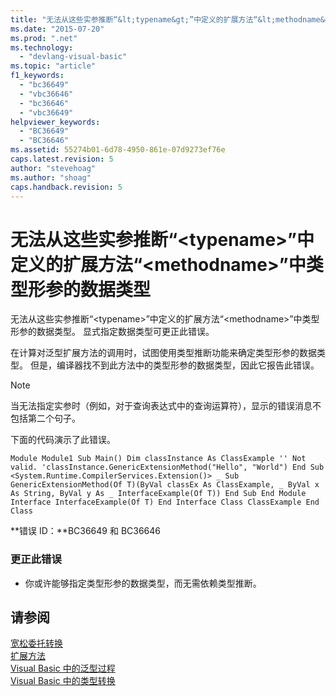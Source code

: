 ```yaml
---
title: "无法从这些实参推断“&lt;typename&gt;”中定义的扩展方法“&lt;methodname&gt;”中类型形参的数据类型 | Microsoft Docs"
ms.date: "2015-07-20"
ms.prod: ".net"
ms.technology: 
  - "devlang-visual-basic"
ms.topic: "article"
f1_keywords: 
  - "bc36649"
  - "vbc36646"
  - "bc36646"
  - "vbc36649"
helpviewer_keywords: 
  - "BC36649"
  - "BC36646"
ms.assetid: 55274b01-6d78-4950-861e-07d9273ef76e
caps.latest.revision: 5
author: "stevehoag"
ms.author: "shoag"
caps.handback.revision: 5
---
```

# 无法从这些实参推断“&lt;typename&gt;”中定义的扩展方法“&lt;methodname&gt;”中类型形参的数据类型
无法从这些实参推断“\<typename\>”中定义的扩展方法“\<methodname\>”中类型形参的数据类型。 显式指定数据类型可更正此错误。  
  
 在计算对泛型扩展方法的调用时，试图使用类型推断功能来确定类型形参的数据类型。 但是，编译器找不到此方法中的类型形参的数据类型，因此它报告此错误。  
  
> [!NOTE]
>  当无法指定实参时（例如，对于查询表达式中的查询运算符），显示的错误消息不包括第二个句子。  
  
 下面的代码演示了此错误。  
  
```vb#  
Module Module1 Sub Main() Dim classInstance As ClassExample '' Not valid. 'classInstance.GenericExtensionMethod("Hello", "World") End Sub <System.Runtime.CompilerServices.Extension()> _ Sub GenericExtensionMethod(Of T)(ByVal classEx As ClassExample, _ ByVal x As String, ByVal y As _ InterfaceExample(Of T)) End Sub End Module Interface InterfaceExample(Of T) End Interface Class ClassExample End Class  
```  
  
 **错误 ID：**BC36649 和 BC36646  
  
### 更正此错误  
  
-   你或许能够指定类型形参的数据类型，而无需依赖类型推断。  
  
## 请参阅  
 [宽松委托转换](../../visual-basic/programming-guide/language-features/delegates/relaxed-delegate-conversion.md)   
 [扩展方法](../../visual-basic/programming-guide/language-features/procedures/extension-methods.md)   
 [Visual Basic 中的泛型过程](../../visual-basic/programming-guide/language-features/data-types/generic-procedures.md)   
 [Visual Basic 中的类型转换](../../visual-basic/programming-guide/language-features/data-types/type-conversions.md)